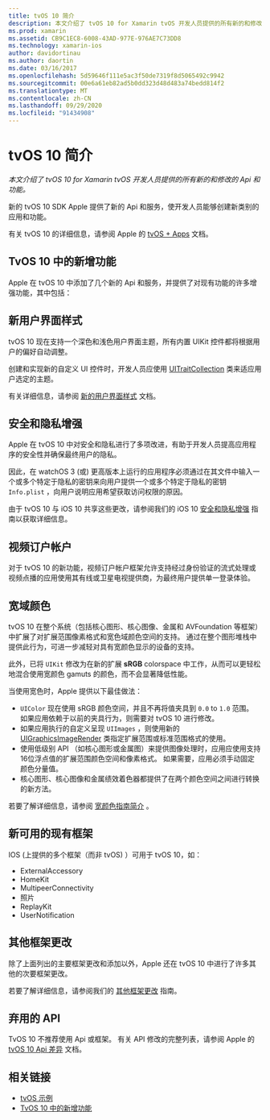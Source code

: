```yaml
---
title: tvOS 10 简介
description: 本文介绍了 tvOS 10 for Xamarin tvOS 开发人员提供的所有新的和修改的 Api 和功能。
ms.prod: xamarin
ms.assetid: CB9C1EC8-6008-43AD-977E-976AE7C73DD8
ms.technology: xamarin-ios
author: davidortinau
ms.author: daortin
ms.date: 03/16/2017
ms.openlocfilehash: 5d59646f111e5ac3f50de7319f8d5065492c9942
ms.sourcegitcommit: 00e6a61eb82ad5b0dd323d48d483a74bedd814f2
ms.translationtype: MT
ms.contentlocale: zh-CN
ms.lasthandoff: 09/29/2020
ms.locfileid: "91434908"
---
```

# <a name="introduction-to-tvos-10"></a>tvOS 10 简介

_本文介绍了 tvOS 10 for Xamarin tvOS 开发人员提供的所有新的和修改的 Api 和功能。_

新的 tvOS 10 SDK Apple 提供了新的 Api 和服务，使开发人员能够创建新类别的应用和功能。 

有关 tvOS 10 的详细信息，请参阅 Apple 的 [tvOS + Apps](https://developer.apple.com/tvos/) 文档。

## <a name="whats-new-in-tvos-10"></a>TvOS 10 中的新增功能

Apple 在 tvOS 10 中添加了几个新的 Api 和服务，并提供了对现有功能的许多增强功能，其中包括：

## <a name="new-user-interface-styles"></a>新用户界面样式

tvOS 10 现在支持一个深色和浅色用户界面主题，所有内置 UIKit 控件都将根据用户的偏好自动调整。

创建和实现新的自定义 UI 控件时，开发人员应使用 [UITraitCollection](https://developer.apple.com/reference/uikit/uitraitcollection) 类来适应用户选定的主题。

有关详细信息，请参阅 [新的用户界面样式](~/ios/tvos/platform/user-interface-styles.md) 文档。

## <a name="security-and-privacy-enhancements"></a>安全和隐私增强

Apple 在 tvOS 10 中对安全和隐私进行了多项改进，有助于开发人员提高应用程序的安全性并确保最终用户的隐私。

因此，在 watchOS 3 (或) 更高版本上运行的应用程序必须通过在其文件中输入一个或多个特定于隐私的密钥来向用户提供一个或多个特定于隐私的密钥 `Info.plist` ，向用户说明应用希望获取访问权限的原因。

由于 tvOS 10 与 iOS 10 共享这些更改，请参阅我们的 iOS 10 [安全和隐私增强](~/ios/app-fundamentals/security-privacy.md) 指南以获取详细信息。

## <a name="video-subscriber-account"></a>视频订户帐户

对于 tvOS 10 的新功能，视频订户帐户框架允许支持经过身份验证的流式处理或视频点播的应用使用其有线或卫星电视提供商，为最终用户提供单一登录体验。

<!--To find out more, please see our [Video Subscriber Account](~/ios/platform-features/introduction-to-ios10/video-subscriber-account/) guide.-->

## <a name="wide-color"></a>宽域颜色

tvOS 10 在整个系统（包括核心图形、核心图像、金属和 AVFoundation 等框架）中扩展了对扩展范围像素格式和宽色域颜色空间的支持。 通过在整个图形堆栈中提供此行为，可进一步减轻对具有宽颜色显示的设备的支持。

此外，已将 `UIKit` 修改为在新的扩展 **sRGB** colorspace 中工作，从而可以更轻松地混合使用宽颜色 gamuts 的颜色，而不会显著降低性能。

当使用宽色时，Apple 提供以下最佳做法：

- `UIColor` 现在使用 sRGB 颜色空间，并且不再将值夹具到 `0.0` to `1.0` 范围。 如果应用依赖于以前的夹具行为，则需要对 tvOS 10 进行修改。
- 如果应用执行的自定义呈现 `UIImages` ，则使用新的 [UIGraphicsImageRender](https://developer.apple.com/reference/uikit/uigraphicsimagerenderer) 类指定扩展范围或标准范围格式的使用。
- 使用低级别 API （如核心图形或金属图）来提供图像处理时，应用应使用支持16位浮点值的扩展范围颜色空间和像素格式。 如果需要，应用必须手动固定颜色分量值。
- 核心图形、核心图像和金属绩效着色器都提供了在两个颜色空间之间进行转换的新方法。

若要了解详细信息，请参阅 [宽颜色指南简介](~/ios/platform/wide-color.md) 。

## <a name="newly-available-existing-frameworks"></a>新可用的现有框架

IOS (上提供的多个框架（而非 tvOS) ）可用于 tvOS 10，如：

- ExternalAccessory
- HomeKit
- MultipeerConnectivity
- 照片
- ReplayKit
- UserNotification

## <a name="additional-framework-changes"></a>其他框架更改

除了上面列出的主要框架更改和添加以外，Apple 还在 tvOS 10 中进行了许多其他的次要框架更改。

若要了解详细信息，请参阅我们的 [其他框架更改](~/ios/tvos/platform/introduction-to-tvos10/additional-framework-changes.md) 指南。

## <a name="deprecated-apis"></a>弃用的 API

TvOS 10 不推荐使用 Api 或框架。 有关 API 修改的完整列表，请参阅 Apple 的 [tvOS 10 Api 差异](https://developer.apple.com/library/prerelease/content/releasenotes/General/tvOS10APIDiffs/index.html) 文档。

## <a name="related-links"></a>相关链接

- [tvOS 示例](/samples/browse/?products=xamarin&term=Xamarin.iOS%2btvOS)
- [TvOS 10 中的新增功能](https://developer.apple.com/library/prerelease/content/releasenotes/General/WhatsNewinTVOS/Articles/tvOS10.html#//apple_ref/doc/uid/TP40017259-SW1)